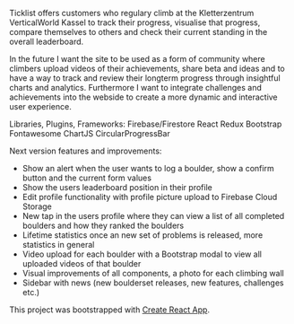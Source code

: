Ticklist offers customers who regulary climb at the Kletterzentrum VerticalWorld Kassel to track their progress, visualise that progress, compare themselves to others and check their current standing in the overall leaderboard.

In the future I want the site to be used as a form of community where climbers upload videos of their achievements, share beta and ideas and to have a way to track and review their longterm progress through insightful charts and analytics. Furthermore I want to integrate challenges and achievements into the webside to create a more dynamic and interactive user experience.

Libraries, Plugins, Frameworks:
Firebase/Firestore
React
Redux
Bootstrap
Fontawesome
ChartJS
CircularProgressBar

Next version features and improvements:

- Show an alert when the user wants to log a boulder, show a confirm button and the current form values 
- Show the users leaderboard position in their profile
- Edit  profile functionality with profile picture upload to Firebase Cloud Storage
- New tap in the users profile where they can view a list of all completed boulders and how they ranked the boulders
- Lifetime statistics once an new set of problems is released, more statistics in general
- Video upload for each boulder with a Bootstrap modal to view all uploaded videos of that boulder
- Visual improvements of all components, a photo for each climbing wall
- Sidebar with news (new boulderset releases, new features, challenges etc.)


This project was bootstrapped with [Create React App](https://github.com/facebookincubator/create-react-app).

